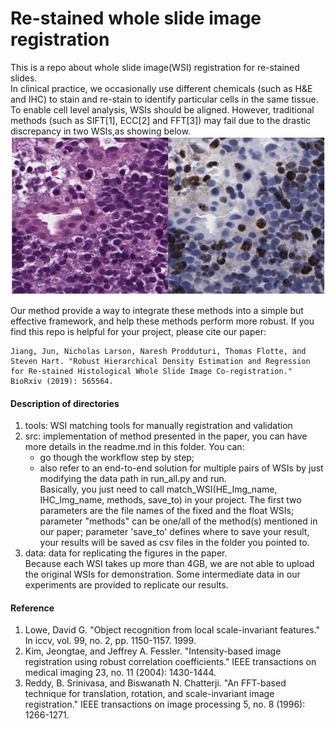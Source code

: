 # Re-stained whole slide image registration

This is a repo about whole slide image(WSI) registration for re-stained slides.   
In clinical practice, we occasionally use different chemicals (such as H&E and IHC) to stain and re-stain to identify particular cells in the same tissue.
To enable cell level analysis, WSIs should be aligned. However, traditional methods (such as SIFT[1], ECC[2] and FFT[3]) may fail due to the drastic discrepancy in two WSIs,as showing below. 
![alt text](./img_sample.png)   

Our method provide a way to integrate these methods into a simple but effective framework, and help these methods perform more robust. If you find this repo is helpful for your project, please cite our paper:
```
Jiang, Jun, Nicholas Larson, Naresh Prodduturi, Thomas Flotte, and Steven Hart. "Robust Hierarchical Density Estimation and Regression for Re-stained Histological Whole Slide Image Co-registration." BioRxiv (2019): 565564.
```

#### Description of directories  
1. tools: WSI matching tools for manually registration and validation   
2. src: implementation of method presented in the paper, you can have more details in the readme.md in this folder. You can:  
    * go though the workflow step by step;   
    * also refer to an end-to-end solution for multiple pairs of WSIs by just modifying the data path in run_all.py and run.  
    Basically, you just need to call match_WSI(HE_Img_name, IHC_Img_name, methods, save_to) in your project. The first
     two parameters are the file names of the fixed and the float WSIs; parameter "methods" can be one/all of the method(s) mentioned in
     our paper; parameter 'save_to' defines where to save your result, your results will be saved as csv files in the folder you pointed to.   
3. data: data for replicating the figures in the paper.   
    Because each WSI takes up more than 4GB, we are not able to upload the original WSIs for demonstration. Some intermediate data in our experiments are provided to replicate our results.

#### Reference
1. Lowe, David G. "Object recognition from local scale-invariant features." In iccv, vol. 99, no. 2, pp. 1150-1157. 1999.
2. Kim, Jeongtae, and Jeffrey A. Fessler. "Intensity-based image registration using robust correlation coefficients." IEEE transactions on medical imaging 23, no. 11 (2004): 1430-1444.
3. Reddy, B. Srinivasa, and Biswanath N. Chatterji. "An FFT-based technique for translation, rotation, and scale-invariant image registration." IEEE transactions on image processing 5, no. 8 (1996): 1266-1271.




